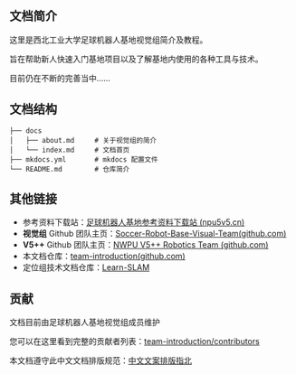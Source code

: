 ## 文档简介

这里是西北工业大学足球机器人基地视觉组简介及教程。

旨在帮助新人快速入门基地项目以及了解基地内使用的各种工具与技术。

目前仍在不断的完善当中……

## 文档结构

```shell
├── docs 
│   ├── about.md     # 关于视觉组的简介
│   └── index.md	 # 文档首页 
├── mkdocs.yml		 # mkdocs 配置文件
└── README.md        # 仓库简介
```

## 其他链接

+ 参考资料下载站：[足球机器人基地参考资料下载站 (npu5v5.cn)](https://files.npu5v5.cn/)
+ **视觉组** Github 团队主页：[Soccer-Robot-Base-Visual-Team(github.com)](https://github.com/Soccer-Robot-Base-Visual-Team)
+ **V5++** Github 团队主页：[NWPU V5++ Robotics Team (github.com)](https://github.com/nwpu-v5-team)
+ 本文档仓库：[team-introduction(github.com)](https://github.com/Soccer-Robot-Base-Visual-Team/team-introduction)
+ 定位组技术文档仓库：[Learn-SLAM](https://github.com/NWPU-Soccer-Robot-Base-SLAM-Group)

## 贡献

文档目前由足球机器人基地视觉组成员维护

您可以在这里看到完整的贡献者列表：[team-introduction/contributors](https://github.com/Soccer-Robot-Base-Visual-Team/team-introduction/graphs/contributors)

本文档遵守此中文文档排版规范：[中文文案排版指北](https://github.com/sparanoid/chinese-copywriting-guidelines)


